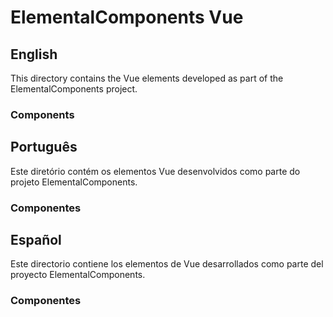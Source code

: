 # ElementalComponents Vue

## English

This directory contains the Vue elements developed as part of the ElementalComponents project.

### Components

## Português

Este diretório contém os elementos Vue desenvolvidos como parte do projeto ElementalComponents.

### Componentes

## Español

Este directorio contiene los elementos de Vue desarrollados como parte del proyecto ElementalComponents.

### Componentes
